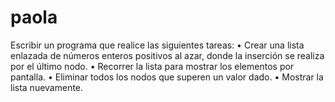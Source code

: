 # paola
 Escribir un programa que realice las siguientes tareas: • Crear una lista enlazada de números enteros positivos al azar, donde la inserción se realiza por el último nodo. • Recorrer la lista para mostrar los elementos por pantalla. • Eliminar todos los nodos que superen un valor dado. • Mostrar la lista nuevamente.
